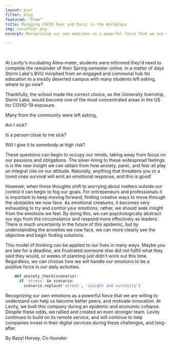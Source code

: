 ```yaml
---
layout: post
filter: blog
featured: "True"
title: Managing COVID Fear and Panic in the Workplace
img: covidfear.png
excerpt: Recognizing our own emotions as a powerful force that we are willing to understand can help us become better peers, and motivate innovation. At Levity, we built this company during an epidemic and economic collapse.

---
```

<br/>

At Levity's incubating Alma-mater, students were informed they'd need to complete the remainder of their Spring semester online. In a matter of days Storm Lake's BVU morphed from an engaged and communal hub for education to a mostly deserted campus with many students left asking, where to go now?

Thankfully, the school made the correct choice, as the University township, Storm Lake, would become one of the most concentrated areas in the US for COVID-19 exposure. 

Many from the community were left asking,
>
Am I sick?
>
Is a person close to me sick?
>
Will I give it to somebody at high risk?
>

These questions can begin to occupy our minds, taking away from focus on our passions and obligations. The silver-lining to these widespread feelings is is the new insight we can obtain from how anxiety, panic, and fear all play an integral role on our attitude. Naturally, anything that threatens you or a loved ones survival will emit an emotional response, and this is good!

However, when these thoughts shift to worrying about matters outside our control it can begin to fog our goals. For entrepeneurs and professionals it is important to keep moving forward, finding creative ways to move through the obstacles we now face. As emotional creatures, it becomes very exhausting to try and *control* your emotions; rather, we should seek insight from the emotions we feel. By doing this, we can psychologically abstract our ego from the circumstance and respond more effectively as leaders. There is much uncertainty in the future of this epidemic, but by understainding the anxieties we now face, we can more clearly see the objective and begin finding solutions.

This model of thinking can be applied to our lives in many ways. Maybe you are late for a deadline, are frustrated someone else did not fulfill what they said they would, or weeks of planning just didn't work out this time. Regardless, we can choose how we will handle our emotions to be a positive force in our daily activities.

``` python
    def anxiety_check(scenario):
      if 'stress' in scenario:
        scenario.replace('stress', 'insight and curiosity')
```
Recognizing our own emotions as a powerful force that we are willing to understand can help us become better peers, and motivate innovation. At Levity, we built this company during an epidemic and economic collapse. Despite these odds, we rallied and created an even stronger team. Levity continues to build on its remote service, and will continue to help companies invest in their digital services during these challenges, and long-after.

By Bazyl Horsey, Co-founder
